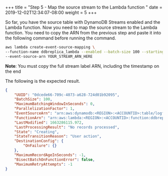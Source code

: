 +++
title = "Step 5 - Map the source stream to the Lambda function "
date = 2019-12-02T12:34:07-08:00
weight = 5
+++


So far, you have the source table with DynamoDB Streams enabled and the Lambda function. Now you need to map the source stream to the Lambda function.
You need to copy the ARN from the previous step and paste it into the following command before running the command.

```bash
aws lambda create-event-source-mapping \
--function-name ddbreplica_lambda --enabled --batch-size 100 --starting-position TRIM_HORIZON \
--event-source-arn YOUR_STREAM_ARN_HERE
```
**Note**: You must copy the full stream label ARN, including the timestamp on the end

The following is the expected result.
```json
{
    "UUID": "0dcede66-709c-4073-a628-724d01b92095",
    "BatchSize": 100,
    "MaximumBatchingWindowInSeconds": 0,
    "ParallelizationFactor": 1,
    "EventSourceArn": "arn:aws:dynamodb:<REGION>:<ACCOUNTID>:table/logfile/stream/2021-12-31T00:00:00.000",
    "FunctionArn": "arn:aws:lambda:<REGION>:<ACCOUNTID>:function:ddbreplica_lambda",
    "LastModified": 1663286115.972,
    "LastProcessingResult": "No records processed",
    "State": "Creating",
    "StateTransitionReason": "User action",
    "DestinationConfig": {
        "OnFailure": {}
    },
    "MaximumRecordAgeInSeconds": -1,
    "BisectBatchOnFunctionError": false,
    "MaximumRetryAttempts": -1
}
```
